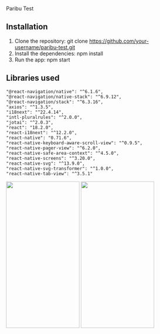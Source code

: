 Paribu Test

## Installation
1. Clone the repository: git clone https://github.com/your-username/paribu-test.git
2. Install the dependencies: npm install
3. Run the app: npm start


## Libraries used
    "@react-navigation/native": "^6.1.6",
    "@react-navigation/native-stack": "^6.9.12",
    "@react-navigation/stack": "^6.3.16",
    "axios": "^1.3.5",
    "i18next": "^22.4.14",
    "intl-pluralrules": "^2.0.0",
    "jotai": "^2.0.3",
    "react": "18.2.0",
    "react-i18next": "^12.2.0",
    "react-native": "0.71.6",
    "react-native-keyboard-aware-scroll-view": "^0.9.5",
    "react-native-pager-view": "^6.2.0",
    "react-native-safe-area-context": "^4.5.0",
    "react-native-screens": "^3.20.0",
    "react-native-svg": "^13.9.0",
    "react-native-svg-transformer": "^1.0.0",
    "react-native-tab-view": "^3.5.1"
    
   

<div>
<img src="https://user-images.githubusercontent.com/16388246/230785352-bced06aa-458e-4af6-ae16-04269da9eaf0.png" width="200px" height="400px" />
<img src="https://user-images.githubusercontent.com/16388246/230785413-f3c39da0-4d13-451f-85d7-2a7bd6c5c0f3.png" width="200px" height="400px" />
</div>
